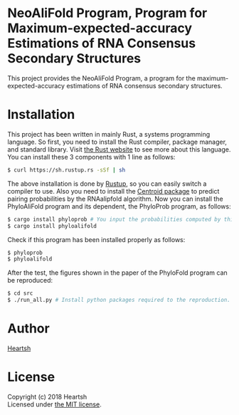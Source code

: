 # NeoAliFold Program, Program for Maximum-expected-accuracy Estimations of RNA Consensus Secondary Structures 
This project provides the NeoAliFold Program, a program for the maximum-expected-accuracy estimations of RNA consensus secondary structures.

# Installation
This project has been written in mainly Rust, a systems programming language.
So first, you need to install the Rust compiler, package manager, and standard library. 
Visit [the Rust website](https://www.rust-lang.org) to see more about this language.
You can install these 3 components with 1 line as follows:
```bash
$ curl https://sh.rustup.rs -sSf | sh
```
The above installation is done by [Rustup](https://github.com/rust-lang-nursery/rustup.rs), so you can easily switch a compiler to use. 
Also you need to install the [Centroid package](https://github.com/satoken/centroid-rna-package) to predict pairing probabilities by the RNAalipfold algorithm.
Now you can install the PhyloAliFold program and its dependent, the PhyloProb program, as follows: 
```bash
$ cargo install phyloprob # You input the probabilities computed by this program to "phylofold"
$ cargo install phyloalifold
```
Check if this program has been installed properly as follows:
```bash
$ phyloprob
$ phyloalifold
```
After the test, the figures shown in the paper of the PhyloFold program can be reproduced:
```bash
$ cd src
$ ./run_all.py # Install python packages required to the reproduction. Saved figures will appear at the "../assets/images" directory.
```

# Author
[Heartsh](https://github.com/heartsh)

# License
Copyright (c) 2018 Heartsh  
Licensed under [the MIT license](http://opensource.org/licenses/MIT).
